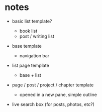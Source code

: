 # notes


- basic list template?
	- book list
	- post / writing list

- base template
	- navigation bar

- list page template
	- base + list

- page / post / project / chapter template
	- opened in a new pane, simple outline

- live search box (for posts, photos, etc?)
[](https://makitweb.com/how-to-live-search-on-the-html-table-with-jquery/)
